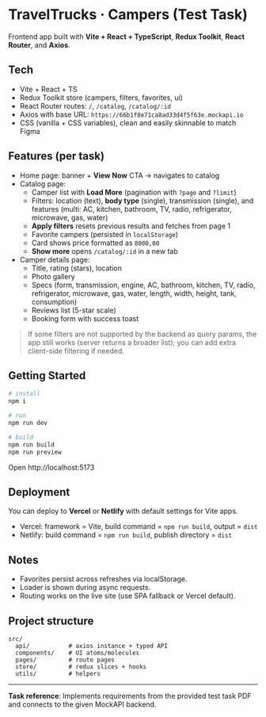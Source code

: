 
# TravelTrucks · Campers (Test Task)

Frontend app built with **Vite + React + TypeScript**, **Redux Toolkit**, **React Router**, and **Axios**.

## Tech
- Vite + React + TS
- Redux Toolkit store (campers, filters, favorites, ui)
- React Router routes: `/`, `/catalog`, `/catalog/:id`
- Axios with base URL: `https://66b1f8e71ca8ad33d4f5f63e.mockapi.io`
- CSS (vanilla + CSS variables), clean and easily skinnable to match Figma

## Features (per task)
- Home page: banner + **View Now** CTA -> navigates to catalog
- Catalog page:
  - Camper list with **Load More** (pagination with `?page` and `?limit`)
  - Filters: location (text), **body type** (single), transmission (single), and features (multi: AC, kitchen, bathroom, TV, radio, refrigerator, microwave, gas, water)
  - **Apply filters** resets previous results and fetches from page 1
  - Favorite campers (persisted in `localStorage`)
  - Card shows price formatted as `8000,00`
  - **Show more** opens `/catalog/:id` in a new tab
- Camper details page:
  - Title, rating (stars), location
  - Photo gallery
  - Specs (form, transmission, engine, AC, bathroom, kitchen, TV, radio, refrigerator, microwave, gas, water, length, width, height, tank, consumption)
  - Reviews list (5-star scale)
  - Booking form with success toast

> If some filters are not supported by the backend as query params, the app still works (server returns a broader list); you can add extra client-side filtering if needed.

## Getting Started

```bash
# install
npm i

# run
npm run dev

# build
npm run build
npm run preview
```

Open http://localhost:5173

## Deployment
You can deploy to **Vercel** or **Netlify** with default settings for Vite apps.
- Vercel: framework = Vite, build command = `npm run build`, output = `dist`
- Netlify: build command = `npm run build`, publish directory = `dist`

## Notes
- Favorites persist across refreshes via localStorage.
- Loader is shown during async requests.
- Routing works on the live site (use SPA fallback or Vercel default).

## Project structure
```
src/
  api/           # axios instance + typed API
  components/    # UI atoms/molecules
  pages/         # route pages
  store/         # redux slices + hooks
  utils/         # helpers
```

---

**Task reference**: Implements requirements from the provided test task PDF and connects to the given MockAPI backend.
